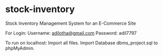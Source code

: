 # stock-inventory
Stock Inventory Management System for an E-Commerce Site

For Login:
Username: adilotha@gmail.com
Password: adil7797

To run on localhost:
Import all files.
Import Database dbms_project.sql to phpMyAdmin.
